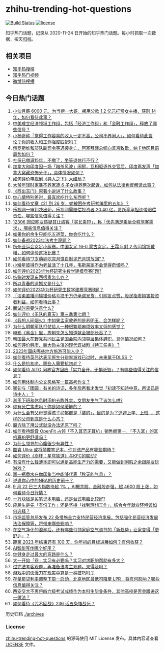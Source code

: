 # zhihu-trending-hot-questions

[![Build Status](https://github.com/justjavac/zhihu-trending-hot-questions/workflows/ci/badge.svg?branch=master)](https://github.com/justjavac/zhihu-trending-hot-questions/actions)
[![license](https://img.shields.io/github/license/justjavac/zhihu-trending-hot-questions)](https://github.com/justjavac/zhihu-trending-hot-questions/blob/master/LICENSE)

知乎热门话题，记录从 2020-11-24
日开始的知乎热门话题。每小时抓取一次数据，按天[归档](./archives)。

## 相关项目

- [知乎热搜榜](https://github.com/justjavac/zhihu-trending-top-search)
- [知乎热门视频](https://github.com/justjavac/zhihu-trending-hot-video)
- [微博热搜榜](https://github.com/justjavac/weibo-trending-hot-search)

## 今日热门话题

<!-- BEGIN -->
<!-- 最后更新时间 Sat Sep 23 2023 02:22:39 GMT+0800 (China Standard Time) -->

1. [小伙月薪 6000 元，为当榜一大哥，挪用公款 1.2 亿元打赏女主播，获刑 14 年，如何看待此事？](https://www.zhihu.com/question/623103368)
1. [中美成立经济领域工作组，包括「经济工作组」和「金融工作组」，释放了哪些信号？](https://www.zhihu.com/question/623340019)
1. [小杨哥称「觉得工作容易的收入一定不高，公司不养闲人」，如何看待此言论？你的收入和工作强度匹配吗？](https://www.zhihu.com/question/622966797)
1. [俄罗斯维和部队副司令等遇袭身亡，阿塞拜疆总统向普京致歉，纳卡地区目前局势如何？](https://www.zhihu.com/question/623252713)
1. [社保已缴满15年，不缴了，坐等退休行不行？](https://www.zhihu.com/question/618361493)
1. [加拿大和印度因一场「暗杀风波」闹掰，互相驱逐外交官后，印度再发声「加拿大窝藏恐怖分子」，具体情况如何？](https://www.zhihu.com/question/623122269)
1. [如何评价电视剧《异人之下》大结局？](https://www.zhihu.com/question/623330033)
1. [大爷年轻时家暴不养家遭 6 子女拒养两次起诉，如何从法律角度解读此事？](https://www.zhihu.com/question/623114950)
1. [《西出玉门》原著小说讲了什么故事？](https://www.zhihu.com/question/621215609)
1. [你心情特别差时，最喜欢吃什么东西呢？](https://www.zhihu.com/question/621880083)
1. [如何看待文章《21 到 26 岁，她被困在考研考编里的五年》？](https://www.zhihu.com/question/623246805)
1. [乐视网一审判决出炉，乐视网需赔偿投资者 20.40 亿，贾跃亭承担连带赔偿责任，哪些信息值得关注？](https://www.zhihu.com/question/623253654)
1. [12306 回应网友质疑其让旅客「买长乘短」，称「优先满足乘坐全程旅客需求」，哪些信息值得关注？](https://www.zhihu.com/question/623261186)
1. [如果你的余生只能吃五道菜，你会吃什么？](https://www.zhihu.com/question/616482659)
1. [如何备战2023年法考主观题？](https://www.zhihu.com/question/440042506)
1. [杭州亚运会女足小组赛，中国女足 16-0 蒙古女足，王霜 5 射 2 传闫锦锦戴帽，如何评价这场比赛？](https://www.zhihu.com/question/623345032)
1. [如何看待“7岁萌娃吃完月饼自制泥巴月饼放回”？](https://www.zhihu.com/question/622943581)
1. [小矮星彼得作为老鼠活了十几年，韦斯莱家不会觉得奇怪吗？](https://www.zhihu.com/question/622780348)
1. [如何评价2023华为杯研究生数学建模竞赛F题?](https://www.zhihu.com/question/623279851)
1. [结账时发现东西很贵怎么办？](https://www.zhihu.com/question/287356623)
1. [所以青春的遗憾又是什么?](https://www.zhihu.com/question/613544835)
1. [如何评价2023华为杯研究生数学建模竞赛B题？](https://www.zhihu.com/question/623257445)
1. [「洁柔直播间输错价格亏损千万仍承诺发货」引网友点赞，股民指责损害投资者利益，如何看待此事？](https://www.zhihu.com/question/623204430)
1. [面试时需要注意什么?](https://www.zhihu.com/question/324611082)
1. [如何评价《乐队的夏天》第三季第七期？](https://www.zhihu.com/question/623264367)
1. [《我的人间烟火》中如果孟家收养的是苏明玉，会怎样呢？](https://www.zhihu.com/question/613000490)
1. [为什么明朝军队打仗给人一种很繁琐麻烦效率又低的感觉？](https://www.zhihu.com/question/387305837)
1. [电影《黑金》里，周朝先怎么知道献金被部长吞了？](https://www.zhihu.com/question/622490072)
1. [韩国最大在野党共同民主党国会院内领导层集体辞职，具体情况如何？](https://www.zhihu.com/question/623203771)
1. [如何评价韩庚、魏大勋主演的现代谍战剧《特工任务》？](https://www.zhihu.com/question/622974528)
1. [2023年国庆哪些地方旅游可能人少？](https://www.zhihu.com/question/620717712)
1. [如何看待英伟达表示原生分辨率游戏已过时，未来属于DLSS ？](https://www.zhihu.com/question/623111475)
1. [什么是抗初老，哪些人需要抗初老？](https://www.zhihu.com/question/621473683)
1. [如何看待 AITO 问界官方回应「实力全开，无惧诋毁」？有哪些值得关注的信息？](https://www.zhihu.com/question/623282954)
1. [如何用体制内公文风格写一篇高考作文？](https://www.zhihu.com/question/622766464)
1. [哪句与「团圆」有关的诗词，多年后再看才发觉「初读不知诗中意，再读已是诗中人」？](https://www.zhihu.com/question/621492692)
1. [利用下班和休息时间的去跑外卖，女朋友生气了该怎么哄?](https://www.zhihu.com/question/622779845)
1. [你有死亡焦虑吗？你是如何缓解的？](https://www.zhihu.com/question/622597783)
1. [为什么会有父母觉得孩子抑郁都是「装的」，目的是为了逃避上学、上班……这样的父母到底是什么心态？](https://www.zhihu.com/question/622740607)
1. [魔方除了用公式就没办法还原了吗？](https://www.zhihu.com/question/528624471)
1. [如何看待韶音 OpenFit 占领「不入耳蓝牙耳机」销售额第一，「不入耳」的耳机真的更舒适吗？](https://www.zhihu.com/question/623257593)
1. [为什么领导的心腹很少有异性？](https://www.zhihu.com/question/621628532)
1. [酷睿 Ultra 或将颠覆笔记本，你对该产品有哪些期待？](https://www.zhihu.com/question/622504137)
1. [如何评价《崩坏：星穹铁道》与KFC的联动?](https://www.zhihu.com/question/623256134)
1. [有没有什么轻薄本即可以满足高能生产力的需要，又能做到闲暇之余跟朋友玩游戏？](https://www.zhihu.com/question/623179941)
1. [哪一瓶香水在你印象当中能够代表「秋天的气息」？](https://www.zhihu.com/question/618787596)
1. [说说你心中的NBA的历史前十？](https://www.zhihu.com/question/427129273)
1. [9 月 22 日三大指数涨超 1% ，AI概念股、金融股走强，超 4600 股上涨，如何看待今日行情？](https://www.zhihu.com/question/623253404)
1. [一万块钱是买笔记本电脑，还是台式电脑比较好?](https://www.zhihu.com/question/620884058)
1. [应届生是先「有份工作」还是坚持「找到理想工作」，结合今年就业环境该如何选择？](https://www.zhihu.com/question/622550155)
1. [市场监管总局发布 22 条措施全力支持民营经济发展，包括强化民营经济发展法治保障等，将带来哪些影响？](https://www.zhihu.com/question/623257902)
1. [在空气净化的浪潮后，还有哪些引领家庭空气调节的「新趋势」让家变得「更舒适」？](https://www.zhihu.com/question/623079292)
1. [距离 2023 年结束还有 100 天，你年初的目标进展如何？有何收获？](https://www.zhihu.com/question/623247386)
1. [AI智能写作哪个好用？](https://www.zhihu.com/question/373019493)
1. [你健身走过最大的弯路是什么？](https://www.zhihu.com/question/622493029)
1. [大一开始「卷」实习有必要吗？实习对求职的帮助有多大？](https://www.zhihu.com/question/622549930)
1. [过完法考客观题，再准备法考主观题，来得及吗？](https://www.zhihu.com/question/448485766)
1. [游戏中的快慢刀在现实中算是一种技巧吗？](https://www.zhihu.com/question/623245752)
1. [存量房贷利率调整下周一启动，北京地区最低可降至 LPR，将有何影响？哪些信息值得关注？](https://www.zhihu.com/question/623259667)
1. [西安交大不再将四六级考试成绩作为本科生毕业条件，其他高校是否会跟进这一做法？](https://www.zhihu.com/question/622950807)
1. [如何看待《咒术回战》236 话五条悟战死？](https://www.zhihu.com/question/622923545)

<!-- END -->

历史归档 [./archives](./archives)

### License

[zhihu-trending-hot-questions](https://github.com/justjavac/zhihu-trending-hot-questions)
的源码使用 MIT License 发布。具体内容请查看 [LICENSE](./LICENSE) 文件。
